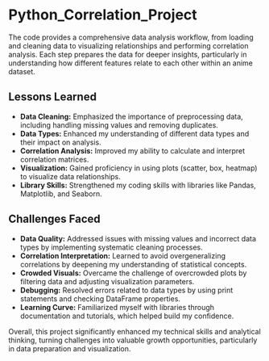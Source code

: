 # Python_Correlation_Project

The code provides a comprehensive data analysis workflow, from loading and cleaning data to visualizing relationships and performing correlation analysis. Each step prepares the data for deeper insights, particularly in understanding how different features relate to each other within an anime dataset.

## Lessons Learned

- **Data Cleaning:** Emphasized the importance of preprocessing data, including handling missing values and removing duplicates.
- **Data Types:** Enhanced my understanding of different data types and their impact on analysis.
- **Correlation Analysis:** Improved my ability to calculate and interpret correlation matrices.
- **Visualization:** Gained proficiency in using plots (scatter, box, heatmap) to visualize data relationships.
- **Library Skills:** Strengthened my coding skills with libraries like Pandas, Matplotlib, and Seaborn.

## Challenges Faced

- **Data Quality:** Addressed issues with missing values and incorrect data types by implementing systematic cleaning processes.
- **Correlation Interpretation:** Learned to avoid overgeneralizing correlations by deepening my understanding of statistical concepts.
- **Crowded Visuals:** Overcame the challenge of overcrowded plots by filtering data and adjusting visualization parameters.
- **Debugging:** Resolved errors related to data types by using print statements and checking DataFrame properties.
- **Learning Curve:** Familiarized myself with libraries through documentation and tutorials, which helped build my confidence.

Overall, this project significantly enhanced my technical skills and analytical thinking, turning challenges into valuable growth opportunities, particularly in data preparation and visualization.
